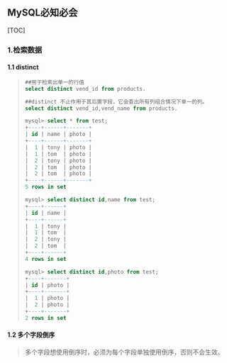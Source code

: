 ## MySQL必知必会

[TOC]

### 1.检索数据

#### 1.1 distinct

> ```sql
> ##用于检索出单一的行值
> select distinct vend_id from products.
> 
> ##distinct 不止作用于其后置字段，它会查出所有列组合情况下单一的列。
> select distinct vend_id,vend_name from products.
> 
> mysql> select * from test;
> +----+------+-------+
> | id | name | photo |
> +----+------+-------+
> |  1 | tony | photo |
> |  1 | tom  | photo |
> |  2 | tony | photo |
> |  2 | tom  | photo |
> |  2 | tom  | photo |
> +----+------+-------+
> 5 rows in set
> 
> mysql> select distinct id,name from test;
> +----+------+
> | id | name |
> +----+------+
> |  1 | tony |
> |  1 | tom  |
> |  2 | tony |
> |  2 | tom  |
> +----+------+
> 4 rows in set
> 
> mysql> select distinct id,photo from test;
> +----+-------+
> | id | photo |
> +----+-------+
> |  1 | photo |
> |  2 | photo |
> +----+-------+
> 2 rows in set
> ```

#### 1.2 多个字段倒序

> 多个字段想使用倒序时，必须为每个字段单独使用倒序，否则不会生效。